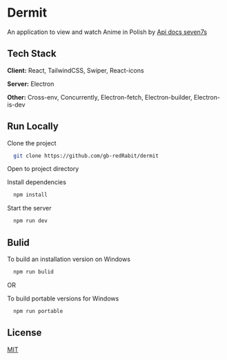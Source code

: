 
# Dermit

An application to view and watch Anime in Polish by [Api docs seven7s](https://dev.docchi.pl)


## Tech Stack

**Client:** React, TailwindCSS, Swiper, React-icons

**Server:** Electron

**Other:** Cross-env, Concurrently, Electron-fetch, Electron-builder, Electron-is-dev


## Run Locally

Clone the project

```bash
  git clone https://github.com/gb-redRabit/dermit
```

Open to project directory

Install dependencies

```bash
  npm install
```

Start the server

```bash
  npm run dev
```


## Bulid

To build an installation version on Windows

```bash
  npm run bulid
```
OR

To build portable versions for Windows

```bash
  npm run portable
```

## License

[MIT](https://choosealicense.com/licenses/mit/)

